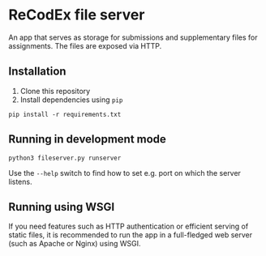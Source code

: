 # ReCodEx file server

An app that serves as storage for submissions and supplementary files for 
assignments. The files are exposed via HTTP.

## Installation

1. Clone this repository
2. Install dependencies using `pip`
```
pip install -r requirements.txt
```

## Running in development mode

```
python3 fileserver.py runserver
```

Use the `--help` switch to find how to set e.g. port on which the server 
listens.

## Running using WSGI

If you need features such as HTTP authentication or efficient serving of static 
files, it is recommended to run the app in a full-fledged web server (such as 
Apache or Nginx) using WSGI.
